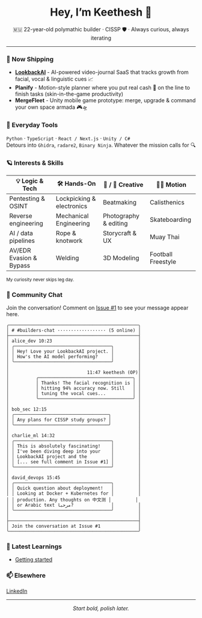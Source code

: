 <!-- GitHub profile README -->
<h1 align="center">Hey, I’m Keethesh 👋</h1>
<p align="center">
  🇲🇺 22-year-old polymathic builder · CISSP 🛡️ · Always curious, always iterating
</p>

---

### 🚢  Now Shipping
- **[LookbackAI](https://lookbackai.com)** - AI-powered video-journal SaaS that tracks growth from facial, vocal & linguistic cues 📈  
- **Planify** - Motion-style planner where you put real cash 💸 on the line to finish tasks (skin-in-the-game productivity)  
- **MergeFleet** - Unity mobile game prototype: merge, upgrade & command your own space armada 🎮🛸  

### 🧰  Everyday Tools
`Python` · `TypeScript` · `React / Next.js` · `Unity / C#`  
Detours into `Ghidra`, `radare2`, `Binary Ninja`. Whatever the mission calls for 🔍

### 🪐  Interests & Skills
| 💡 Logic & Tech | 🛠️ Hands-On | 🎵 / 🎨 Creative | 🏃‍♂️ Motion |
|-----------------|-------------|-----------------|--------------|
| Pentesting & OSINT | Lockpicking & electronics | Beatmaking | Calisthenics |
| Reverse engineering | Mechanical Engineering | Photography & editing | Skateboarding |
| AI / data pipelines | Rope & knotwork | Storycraft & UX | Muay Thai |
| AV/EDR Evasion & Bypass | Welding | 3D Modeling | Football Freestyle |

<sub>My curiosity never skips leg day.</sub>

### 💬 Community Chat
Join the conversation! Comment on [Issue #1](https://github.com/keethesh/keethesh/issues/1) to see your message appear here.

<!-- CHAT_START -->
```
╭────────────────────────────────────────────────╮
│ # #builders-chat ·················· (5 online) │
├────────────────────────────────────────────────┤
│ alice_dev 10:23                                │
│ ╭────────────────────────────────────╮         │
│ │ Hey! Love your LookbackAI project. │         │
│ │ How's the AI model performing?     │         │
│ ╰────────────────────────────────────╯         │
│                                                │
│                             11:47 keethesh (OP)│
│          ╭───────────────────────────────────╮ │
│          │ Thanks! The facial recognition is │ │
│          │ hitting 94% accuracy now. Still   │ │
│          │ tuning the vocal cues...          │ │
│          ╰───────────────────────────────────╯ │
│                                                │
│ bob_sec 12:15                                  │
│ ╭───────────────────────────────────╮          │
│ │ Any plans for CISSP study groups? │          │
│ ╰───────────────────────────────────╯          │
│                                                │
│ charlie_ml 14:32                               │
│ ╭────────────────────────────────────╮         │
│ │ This is absolutely fascinating!    │         │
│ │ I've been diving deep into your    │         │
│ │ LookbackAI project and the         │         │
│ │ [... see full comment in Issue #1] │         │
│ ╰────────────────────────────────────╯         │
│                                                │
│ david_devops 15:45                             │
│ ╭────────────────────────────────────╮         │
│ │ Quick question about deployment!   │         │
│ │ Looking at Docker + Kubernetes for │         │
│ │ production. Any thoughts on 中文测 │         │
│ │ or Arabic text مرحبا?              │         │
│ ╰────────────────────────────────────╯         │
│                                                │
├────────────────────────────────────────────────┤
│ Join the conversation at Issue #1              │
╰────────────────────────────────────────────────╯
```
<!-- CHAT_END -->

### 🧠 Latest Learnings

<!-- TIL_START -->
* [Getting started](til/001-getting-started.md)
<!-- TIL_END -->

### 📫  Elsewhere
[LinkedIn](https://www.linkedin.com/in/keethesh)

---

<p align="center"><em>Start bold, polish later.</em></p>
